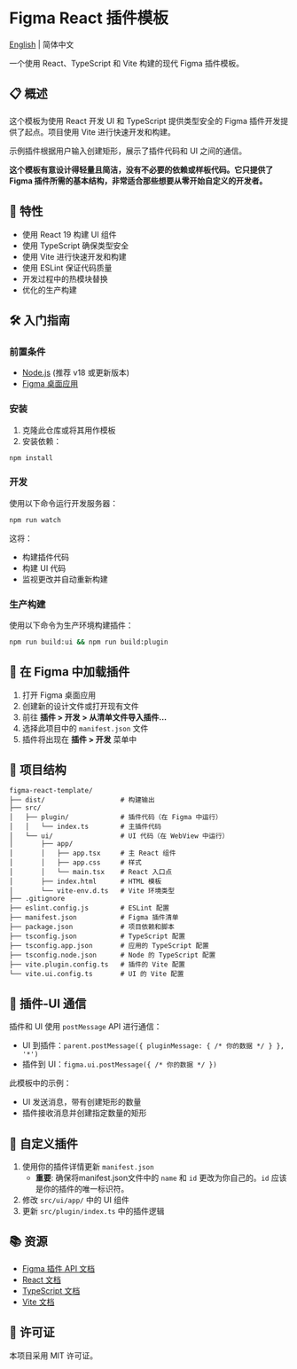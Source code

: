 # Figma React 插件模板

[English](./README.md) | 简体中文

一个使用 React、TypeScript 和 Vite 构建的现代 Figma 插件模板。

## 📋 概述

这个模板为使用 React 开发 UI 和 TypeScript 提供类型安全的 Figma 插件开发提供了起点。项目使用 Vite 进行快速开发和构建。

示例插件根据用户输入创建矩形，展示了插件代码和 UI 之间的通信。

**这个模板有意设计得轻量且简洁，没有不必要的依赖或样板代码。它只提供了 Figma 插件所需的基本结构，非常适合那些想要从零开始自定义的开发者。**

## 🚀 特性

- 使用 React 19 构建 UI 组件
- 使用 TypeScript 确保类型安全
- 使用 Vite 进行快速开发和构建
- 使用 ESLint 保证代码质量
- 开发过程中的热模块替换
- 优化的生产构建

## 🛠️ 入门指南

### 前置条件

- [Node.js](https://nodejs.org/) (推荐 v18 或更新版本)
- [Figma 桌面应用](https://www.figma.com/downloads/)

### 安装

1. 克隆此仓库或将其用作模板
2. 安装依赖：

```bash
npm install
```

### 开发

使用以下命令运行开发服务器：

```bash
npm run watch
```

这将：
- 构建插件代码
- 构建 UI 代码
- 监视更改并自动重新构建

### 生产构建

使用以下命令为生产环境构建插件：

```bash
npm run build:ui && npm run build:plugin
```

## 🔌 在 Figma 中加载插件

1. 打开 Figma 桌面应用
2. 创建新的设计文件或打开现有文件
3. 前往 **插件 > 开发 > 从清单文件导入插件...**
4. 选择此项目中的 `manifest.json` 文件
5. 插件将出现在 **插件 > 开发** 菜单中

## 📁 项目结构

```
figma-react-template/
├── dist/                   # 构建输出
├── src/
│   ├── plugin/             # 插件代码（在 Figma 中运行）
│   │   └── index.ts        # 主插件代码
│   └── ui/                 # UI 代码（在 WebView 中运行）
│       ├── app/
│       │   ├── app.tsx     # 主 React 组件
│       │   ├── app.css     # 样式
│       │   └── main.tsx    # React 入口点
│       ├── index.html      # HTML 模板
│       └── vite-env.d.ts   # Vite 环境类型
├── .gitignore
├── eslint.config.js        # ESLint 配置
├── manifest.json           # Figma 插件清单
├── package.json            # 项目依赖和脚本
├── tsconfig.json           # TypeScript 配置
├── tsconfig.app.json       # 应用的 TypeScript 配置
├── tsconfig.node.json      # Node 的 TypeScript 配置
├── vite.plugin.config.ts   # 插件的 Vite 配置
└── vite.ui.config.ts       # UI 的 Vite 配置
```

## 🔄 插件-UI 通信

插件和 UI 使用 `postMessage` API 进行通信：

- UI 到插件：`parent.postMessage({ pluginMessage: { /* 你的数据 */ } }, '*')`
- 插件到 UI：`figma.ui.postMessage({ /* 你的数据 */ })`

此模板中的示例：
- UI 发送消息，带有创建矩形的数量
- 插件接收消息并创建指定数量的矩形

## 📝 自定义插件

1. 使用你的插件详情更新 `manifest.json`
   - **重要**: 确保将manifest.json文件中的 `name` 和 `id` 更改为你自己的。`id` 应该是你的插件的唯一标识符。
2. 修改 `src/ui/app/` 中的 UI 组件
3. 更新 `src/plugin/index.ts` 中的插件逻辑

## 📚 资源

- [Figma 插件 API 文档](https://www.figma.com/plugin-docs/api/api-overview/)
- [React 文档](https://react.dev/)
- [TypeScript 文档](https://www.typescriptlang.org/docs/)
- [Vite 文档](https://vitejs.dev/guide/)

## 📄 许可证

本项目采用 MIT 许可证。 
